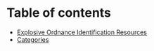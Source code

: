 # Table of contents

* [Explosive Ordnance Identification Resources](README.md)
* [Categories](categories.md)
